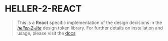# HELLER-2-REACT

> This is a **React** specific implementation of the design decisions in the [*heller-2-lite*](https://www.npmjs.com/package/heller-2-lite) design token library. For further details on installation and usage, please visit the [docs](https://www.youtube.com/watch?v=LO2k-BNySLI&pp=ygUJYnJpYW4gaGF0)
